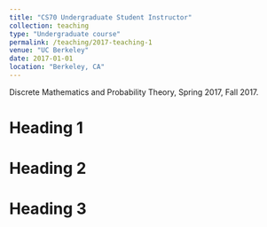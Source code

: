 ```yaml
---
title: "CS70 Undergraduate Student Instructor"
collection: teaching
type: "Undergraduate course"
permalink: /teaching/2017-teaching-1
venue: "UC Berkeley"
date: 2017-01-01
location: "Berkeley, CA"
---
```


Discrete Mathematics and Probability Theory, Spring 2017, Fall 2017.

Heading 1
======

Heading 2
======

Heading 3
======